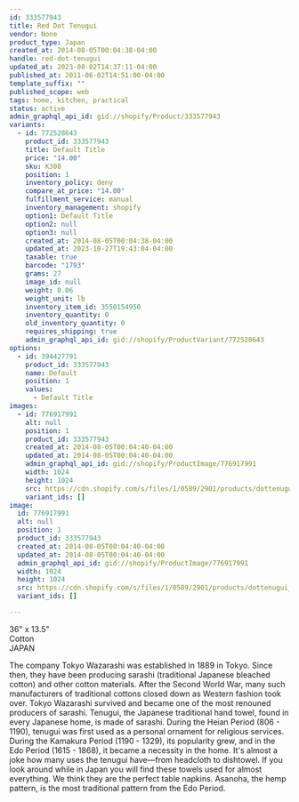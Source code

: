 ```yaml
---
id: 333577943
title: Red Dot Tenugui
vendor: None
product_type: Japan
created_at: 2014-08-05T00:04:38-04:00
handle: red-dot-tenugui
updated_at: 2023-08-02T14:37:11-04:00
published_at: 2011-06-02T14:51:00-04:00
template_suffix: ""
published_scope: web
tags: home, kitchen, practical
status: active
admin_graphql_api_id: gid://shopify/Product/333577943
variants:
  - id: 772528643
    product_id: 333577943
    title: Default Title
    price: "14.00"
    sku: K308
    position: 1
    inventory_policy: deny
    compare_at_price: "14.00"
    fulfillment_service: manual
    inventory_management: shopify
    option1: Default Title
    option2: null
    option3: null
    created_at: 2014-08-05T00:04:38-04:00
    updated_at: 2023-10-27T19:43:04-04:00
    taxable: true
    barcode: "1793"
    grams: 27
    image_id: null
    weight: 0.06
    weight_unit: lb
    inventory_item_id: 3550154950
    inventory_quantity: 0
    old_inventory_quantity: 0
    requires_shipping: true
    admin_graphql_api_id: gid://shopify/ProductVariant/772528643
options:
  - id: 394427791
    product_id: 333577943
    name: Default
    position: 1
    values:
      - Default Title
images:
  - id: 776917991
    alt: null
    position: 1
    product_id: 333577943
    created_at: 2014-08-05T00:04:40-04:00
    updated_at: 2014-08-05T00:04:40-04:00
    admin_graphql_api_id: gid://shopify/ProductImage/776917991
    width: 1024
    height: 1024
    src: https://cdn.shopify.com/s/files/1/0589/2901/products/dottenugui_1.jpeg?v=1407211480
    variant_ids: []
image:
  id: 776917991
  alt: null
  position: 1
  product_id: 333577943
  created_at: 2014-08-05T00:04:40-04:00
  updated_at: 2014-08-05T00:04:40-04:00
  admin_graphql_api_id: gid://shopify/ProductImage/776917991
  width: 1024
  height: 1024
  src: https://cdn.shopify.com/s/files/1/0589/2901/products/dottenugui_1.jpeg?v=1407211480
  variant_ids: []

---
```


36" x 13.5"  
Cotton  
JAPAN

The company Tokyo Wazarashi was established in 1889 in Tokyo. Since then, they have been producing sarashi (traditional Japanese bleached cotton) and other cotton materials. After the Second World War, many such manufacturers of traditional cottons closed down as Western fashion took over. Tokyo Wazarashi survived and became one of the most renouned producers of sarashi. Tenugui, the Japanese traditional hand towel, found in every Japanese home, is made of sarashi. During the Heian Period (806 - 1190), tenugui was first used as a personal ornament for religious services. During the Kamakura Period (1190 - 1329), its popularity grew, and in the Edo Period (1615 - 1868), it became a necessity in the home. It's almost a joke how many uses the tenugui have—from headcloth to dishtowel. If you look around while in Japan you will find these towels used for almost everything. We think they are the perfect table napkins. Asanoha, the hemp pattern, is the most traditional pattern from the Edo Period.